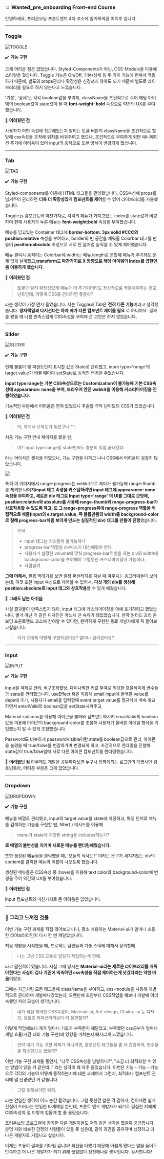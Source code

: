 ### ☺︎ Wanted_pre_onboarding Front-end Course

안녕하세요, 프리온보딩 프론트엔드 4차 코스에 참가하게된 이치호 입니다.

<hr>

### Toggle

![TOGGLE](https://user-images.githubusercontent.com/87627359/164741276-946d7262-1b34-4e2b-aa57-759cbde672fb.gif)

✔️ **기능 구현**

크게 어려운 점은 없었습니다. Styled-Components가 아닌, CSS-Module을 이용해 스타일을 줬습니다. Toggle 기능은 On/Off, 기본/상세 등 두 가지 기능에 한해서 작동하기 때문에, 별도의 props관리나 확장성은 신경쓰지 않아도 되기 때문에 별도로 라이브러리를 필요로 하지 않는다고 느꼈습니다.

'기본', '상세'는 각각 boolean값을 부여해, className을 조건적으로 주어 해당 아이템의 boolean값이 state값이 될 때 **font-weight: bold** 속성으로 약간의 UX를 부여했습니다.

📌 **어려웠던 점**

사용자가 어떤 속성에 접근해있는지 알리는 토글 버튼의 className을 조건적으로 할당해 css속성을 조작해 위치를 바꿔주려고 했으나, 조건적으로 부여하게 되면 애니메이션 추가에 어려움이 있어 input의 동작으로 토글 방식이 변경되게 했습니다.

<hr>

### Tab

![TAB](https://user-images.githubusercontent.com/87627359/164741741-56a6cc67-fc0d-4f25-a91c-a678d5022520.gif)

✔️ **기능 구현**

Styled-components를 이용해 HTML 태그들을 관리했습니다. CSS속성에 props를 넘겨주어 관리하면 **더욱 더 확장성있게 컴포넌트를 제어**할 수 있어 라이브러리를 사용했습니다.

Toggle.js 컴포넌트와 마찬가지로, 각각의 메뉴가 가지고있는 index를 state값과 비교하며 현재 사용자가 누른 메뉴는 **font-weight:bold** 속성을 부여했습니다.

메뉴를 담고있는 Container 태그에 **border-bottom: 3px solid #CCC와 position:relative** 속성을 부여하고, border의 빈 공간을 채워줄 Colorbar 태그를 만들어 **position:absolute** 속성으로 서로 한 몸처럼 움직일 수 있게 제어했습니다.

메뉴 클릭시 움직이는 Colorbar에 width는 메뉴.length로 분할해 메뉴가 추가돼도 문제 없게 설계했고,**transform도 마찬가지로 X 방향으로 해당 아이템의 index를 곱한만큼 이동하게 했습니다.**

📌 **어려웠던 점**

>토글과 달리 확장성있게 메뉴가 더 추가되더라도 정상적으로 작동해야하는 컴포넌트인데, 어떻게 CSS를 관리하면 좋을까?

라는 생각이 가장 먼저 들었습니다. 저는 Toggle과 Tab은 **전혀 다른 기능**이라고 생각했습니다. **양자택일과 다지선다는 아예 궤가 다른 컴포넌트 제어를 필요** 로 하니까요. 결과를 봤을 때 나름 만족스럽게 CSS속성을 부여해 큰 고민은 하지 않았습니다.

<hr>

### Slider

![SLIDER](https://user-images.githubusercontent.com/87627359/164742061-93423b18-4b2d-4661-ad24-eb4467779f18.gif)

✔️ **기능 구현**

현재 볼륨이 몇 퍼센트인지 표시할 값은 State로 관리했고, input type='range'의 target.value가 바뀔 때마다 setState로 동적인 변경을 주었습니다.

**input type range는 기본 CSS속성으로는 Customization이 불가능해 기본 CSS속성에 appearance: none을 부여, 브라우저 엔진 webkit을 이용해 커스터마이징을 진행하였습니다.**

기능적인 부분에서 어려움은 전혀 없었으나 후술할 극악 난이도의 CSS가 있었습니다.

📌 **어려웠던 점**
> 아, 이래서 난이도가 높았구나 ^^;

 처음 기능 구현 안내 페이지를 봤을 땐,
 > 어? input type range랑 state만써도 충분히 작업 끝내겠다.
 
 라는 어리석은 생각을 하였으나, 기능 구현을 다하고 나니 CSS에서 어려움이 굉장히 많았습니다.

 [![](https://user-images.githubusercontent.com/8939680/66600408-0e922e80-eb6b-11e9-97c6-2d4eb439e3ae.png)](https://user-images.githubusercontent.com/8939680/66600408-0e922e80-eb6b-11e9-97c6-2d4eb439e3ae.png)
 
특히 이 이미지에서 range-progress는 webkit으로 제어가 불가능해 range-thumb를 제외한 나머지**input 태그 속성을 커스텀하려면 input 태그에 appearance: none 속성을 부여하고, 새로운 div 태그로 Input type='range' 의 UI를 그대로 모방해, position:relative와 absolute를 사용해 range-thumb와 range-progress-bar가 상호작용할 수 있도록 하고, 또 그 range-progress위에 range-progress 역할을 직접적으로 해줄(input의 e.target.value, 즉 볼륨만큼의 width를 background-color로 칠해 progress-bar처럼 보이게 만드는 실질적인 div) 태그를 만들어 진행**했습니다.

>요약
>- input 태그는 커스텀이 불가능하다
>- progress-bar역할을 div박스가 대신해줘야 한다
>- 사용자가 설정한 volume에 맞춰 progress-bar역할을 하는 div의 width에 background-color을 부여해야 그럴듯한 커스터마이징이 가능하다.
>- 사람살려

**그에 더해서,** 볼륨 막대기를 보면 일정 퍼센티지를 지날 때 마주치는 동그라미들이 보이는데, 이것 또한 input 속성으로 제어할 수 없어서, **다섯 개의 div를 생성해 position:absolute로 input 태그와 상호작용**할 수 있게 해줬습니다.

📝 **그래도 남는 아쉬움**

사실 결과물이 만족스럽지 않아, input 태그에 커스터마이징을 아예 포기하려고 했었습니다. 별거 아닌 거 같은 디자인은 어느새 큰 숙제가 돼있었습니다. 만약 원티드 프리 온보딩 프론트엔드 코스에 참여할 수 있다면, 완벽하게 구현한 동료 개발자에게 꼭 물어보고싶습니다.

> 이거 도대체 어떻게 구현하셨어요? 얼마나 걸리셨어요?

<hr>

### Input

![INPUT](https://user-images.githubusercontent.com/87627359/164742985-2c9ace22-dcb9-4d55-83cd-3ca3515e7e5d.gif)

✔️ **기능 구현**

Input을 객체로 관리, 비구조화할당, 다이나믹한 키값 부여로 최대한 효율적이게 변수들과 state를 관리했습니다. useEffect 훅을 이용해 email input에 들어갈 value를 deps에 추가, 사용자가 email을 입력할때 event.target.value를 정규식에 계속 비교하면서 emailValid의 boolean값을 setState시켜주고,

Material-ui/icons를 이용해 아이콘을 불러와 컴포넌트화시켜 emailValid의 boolean값을 이용해 아이콘의 background-color를 조절해 사용자가 올바른 이메일 형식을 기입했는지 알 수 있게 조정했습니다.

Password도 비슷하게 passwordVisible이란 state를 boolean값으로 관리, 아이콘을 눌렀을 때 true/false를 번갈아가며 변경되게 하고, 조건적으로 렌더링을 진행해 state값이 true/false일때 서로 다른 아이콘 컴포넌트를 렌더링했습니다.

📌 **어려웠던 점**
아무래도 개발을 공부하다보면 누구나 접하게되는 로그인의 대명사인 컴포넌트라, 어려운 부분은 크게 없었습니다. 

<hr>

### Dropdown

![DROPDOWN](https://user-images.githubusercontent.com/87627359/164743451-85059912-a34e-4317-b461-6c94e4ca2100.gif)

✔️ **기능 구현**

메뉴를 배열로 관리했고, input의 target.value를 state에 저장하고, 특정 단어로 메뉴를 검색하는 기능을 구현할 땐, filter( ) 메서드를 이용해
>menu가 state에 저장된 string을 includes하는가?

**로 배열의 불변성을 지키며 새로운 메뉴를 렌더링해줬습니다.**

또한 생성된 메뉴들을 클릭했을 때, '오늘의 식사는?' 이라는 문구가 새겨져있는 div의 content를 클릭한 메뉴의 이름이 나오도록 했습니다.

생성된 메뉴들은 CSS속성 중 :hover을 이용해 text color와 background-color에 변경을 주어 약간의 UX를 부여했습니다.

📌 **어려웠던 점**

Input 컴포넌트와 마찬가지로 큰 어려움은 없었습니다.

<hr>

### 💬 그리고 느껴진 것들

이번 기능 구현 과제를 직접 겪어보고 나니, 평소 애용하는 Material-ui가 얼마나 소중한 라이브러리인지 다시 한 번 깨달았습니다.

처음 개발을 시작했을 때, 프로젝트 팀원들과 기술 스택에 대해서 상의할때

>나는 그냥 CSS 모듈로 일일히 작업하는게 편해.

라고 말한적이 있습니다. 사실 그때 당시는 **Material-ui라는 새로운 라이브러리를 배워야한다는 사실이 겁나 기존에 익숙하던 css속성을 직접 제어하는게 낫겠다라는 약한 마음**이었죠.

그때는 지금처럼 모든 태그들에 className을 부여하고, css-module을 사용해 개별적으로 관리하며 개발해나갔었는데. 오랜만에 초안부터 CSS작업을 해보니 개발에 어리숙했던 저의 모습이 생각납니다.

>내가 직접 제어한 CSS속성이, Material-ui, Ant-deisgn, Chakra-ui 등 디자인, 템플릿 라이브러리보다 더 쓸만할까?

이렇게 작업해보니 제가 얼마나 기초가 부족한지 깨달았고, 부족했던 css공부가 얼마나 개발 효율(시간 대비 기능 구현)에 영향을 미치는지 뼈저리게 느꼈습니다.

>만약 내가 기능 구현 과제가 아니라면, 컴포넌트 태그들을 좀 더 간결하게, 변수들을 최소한으로 썼을까?

이번 기능 구현 과제를 풀면서, "너무 CSS속성을 남발하나?", "조금 더 최적화할 수 있는 방법이 있을 거 같은데.." 라는 생각이 꽤 자주 들었습니다. 이번은 기능 - 기능 - 기능으로 각각의 기능이 어떻게 동작하는지에 대한 과제여서 그런지, 최적화나 컴포넌트 관리에 덜 신경썼던 거 같습니다.

>그럴 듯해보이면 되지.

라는 안일한 생각이 어느 순간 들었습니다. 그럴 듯한건 얇은 막 같아서, 걷어내면 쉽게 진실이 드러나는 안일한 타개책일 뿐인데, 프론트 엔드 개발자가 되기로 결심한 저에게 CSS속성이 절 이렇게 힘들게 할 줄 몰랐습니다.

프리온보딩 프로그램에 참가한 다른 개발자들도 저와 같은 생각을 했을까 궁금합니다. 분명 저와 비슷한 감정의 사람들이 있을 듯 싶은데, 같이 의견을 공유하며 성장하고 더 나은 개발자로 거듭나고 싶습니다.

이제는 조용히 결과를 기다릴 겁니다! 최선을 다했기 때문에 아쉽게 됐다는 말을 들어도 만족하고 더 나은 개발자가 되기 위해 끊임없이 정진해나갈 생각입니다. 감사합니다!
